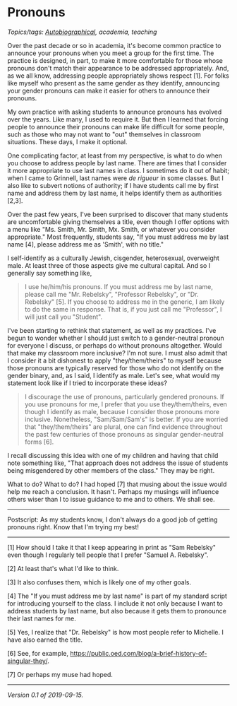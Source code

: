 Pronouns
========

*Topics/tags: [Autobiographical](index-autobiographical), academia, teaching*

Over the past decade or so in academia, it's become common practice
to announce your pronouns when you meet a group for the first time.
The practice is designed, in part, to make it more comfortable for 
those whose pronouns don't match their appearance to be addressed
appropriately.  And, as we all know, addressing people appropriately
shows respect [1].  For folks like myself who present as the same
gender as they identify, announcing your gender pronouns can make it
easier for others to announce their pronouns.

My own practice with asking students to announce pronouns has evolved
over the years.  Like many, I used to require it.  But then I learned
that forcing people to announce their pronouns can make life difficult
for some people, such as those who may not want to "out" themselves in
classroom situations.  These days, I make it optional.

One complicating factor, at least from my perspective, is what to
do when you choose to address people by last name.  There are times
that I consider it more appropriate to use last names in class.  I
sometimes do it out of habit; when I came to Grinnell, last names
were *de rigueur* in some classes.  But I also like to subvert
notions of authority; if I have students call me by first name and
address them by last name, it helps identify them as authorities
[2,3].

Over the past few years, I've been surprised to discover that many
students are uncomfortable giving themselves a title, even though
I offer options with a menu like "Ms. Smith, Mr. Smith, Mx. Smith,
or whatever you consider appropriate."  Most frequently, students
say, "If you must address me by last name [4], please address me as
'Smith', with no title."

I self-identify as a culturally Jewish, cisgender, heterosexual,
overweight male.  At least three of those aspects give me cultural
capital.  And so I generally say something like,

> I use he/him/his pronouns.  If you must address me by last name,
please call me "Mr. Rebelsky", "Professor Rebelsky", or "Dr.
Rebelsky" [5].  If you choose to address me in the generic, I am
likely to do the same in response.  That is, if you just call me
"Professor", I will just call you "Student".

I've been starting to rethink that statement, as well as my practices.
I've begun to wonder whether I should just switch to a gender-neutral
pronoun for everyone I discuss, or perhaps do without pronouns
altogether.  Would that make my classroom more inclusive?  I'm not
sure.  I must also admit that I consider it a bit dishonest to apply
"they/them/theirs" to myself because those pronouns are typically
reserved for those who do not identify on the gender binary, and,
as I said, I identify as male.  Let's see, what would my statement
look like if I tried to incorporate these ideas?

> I discourage the use of pronouns, particularly gendered pronouns.
If you use pronouns for me, I prefer that you use they/them/theirs,
even though I identify as male, because I consider those pronouns
more inclusive.  Nonetheless, "Sam/Sam/Sam's" is better.  If you
are worried that "they/them/theirs" are plural, one can find evidence
throughout the past few centuries of those pronouns as singular
gender-neutral forms [6].

I recall discussing this idea with one of my children and having that
child note something like, "That approach does not address the issue of 
students being misgendered by other members of the class."  They may
be right.

What to do?  What to do?  I had hoped [7] that musing about the issue
would help me reach a conclusion.  It hasn't.  Perhaps my musings will
influence others wiser than I to issue guidance to me and to others.
We shall see.

---

Postscript: As my students know, I don't always do a good job of getting
pronouns right.  Know that I'm trying my best!

---

[1] How should I take it that I keep appearing in print as "Sam Rebelsky"
even though I regularly tell people that I prefer "Samuel A. Rebelsky".

[2] At least that's what I'd like to think.

[3] It also confuses them, which is likely one of my other goals.

[4] The "If you must address me by last name" is part of my standard
script for introducing yourself to the class.  I include it not only
because I want to address students by last name, but also because it
gets them to pronounce their last names for me.

[5] Yes, I realize that "Dr. Rebelsky" is how most people refer to
Michelle.  I have also earned the title.

[6] See, for example, <https://public.oed.com/blog/a-brief-history-of-singular-they/>.

[7] Or perhaps my muse had hoped.

---

*Version 0.1 of 2019-09-15.*
